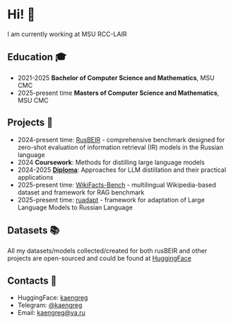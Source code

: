 # Hi! 👋

I am currently working at MSU RCC-LAIR

## Education 🎓
- 2021-2025 **Bachelor of Computer Science and Mathematics**, MSU CMC
- 2025-present time **Masters of Computer Science and Mathematics**, MSU CMC

## Projects 🤖
- 2024-present time: [RusBEIR](https://github.com/kaengreg/rusBeIR) - comprehensive benchmark designed for zero-shot evaluation of information retrieval (IR) models in the Russian language
- 2024 **Coursework**: Methods for distilling large language models
- 2024-2025 [**Diploma**](https://github.com/kaengreg/layer-wise_distillation): Approaches for LLM distillation and their practical applications
- 2025-present time: [WikiFacts-Bench](https://github.com/kaengreg/wikifacts-bench) - multilingual Wikipedia-based dataset and framework for RAG benchmark
- 2025-present time: [ruadapt](https://github.com/RefalMachine/ruadapt) - framework for adaptation of Large Language Models to Russian Language


## Datasets 📚
All my datasets/models collected/created for both rusBEIR and other projects are open-sourced and could be found at [HuggingFace](https://huggingface.co/kaengreg)

## Contacts 📱
* HuggingFace: [kaengreg](https://huggingface.co/kaengreg?search_datasets=wikifacts)
* Telegram: [@kaengreg](https://t.me/kaengreg)
* Email: [kaengreg@ya.ru](mailto:kaengreg@ya.ru)
